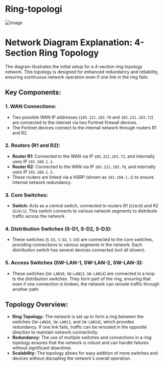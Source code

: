 # Ring-topologi

![image](https://github.com/user-attachments/assets/64cbd9e3-ed23-429d-a2ee-135d82b9f7ea)


  <h1>Network Diagram Explanation: 4-Section Ring Topology</h1>

  <p>The diagram illustrates the initial setup for a 4-section ring topology network. This topology is designed for enhanced redundancy and reliability, ensuring continuous network operation even if one link in the ring fails.</p>

   <h2>Key Components:</h2>

   <h3>1. WAN Connections:</h3>
    <ul>
        <li>Two possible WAN IP addresses (<code>185.221.103.70</code> and <code>185.221.103.72</code>) are connected to the internet via two Fortinet firewall devices.</li>
        <li>The Fortinet devices connect to the internal network through routers R1 and R2.</li>
    </ul>

  <h3>2. Routers (R1 and R2):</h3>
    <ul>
        <li><strong>Router R1:</strong> Connected to the WAN via IP <code>185.221.103.72</code>, and internally uses IP <code>192.168.1.2</code>.</li>
        <li><strong>Router R2:</strong> Connected to the WAN via IP <code>185.221.103.70</code>, and internally uses IP <code>192.168.1.3</code>.</li>
        <li>These routers are linked via a HSRP (shown as <code>192.168.1.1</code>) to ensure internal network redundancy.</li>
    </ul>

   <h3>3. Core Switches:</h3>
    <ul>
        <li><strong>Switch:</strong> Acts as a central switch, connected to routers R1 (<code>Gi0/0</code>) and R2 (<code>Gi0/1</code>). This switch connects to various network segments to distribute traffic across the network.</li>
    </ul>

   <h3>4. Distribution Switches (S-D1, S-D2, S-D3):</h3>
    <ul>
        <li>These switches (<code>S-D1</code>, <code>S-D2</code>, <code>S-D3</code>) are connected to the core switches, providing connections to various segments in the network. Each distribution switch has several devices connected (not all shown).</li>
    </ul>

   <h3>5. Access Switches (SW-LAN-1, SW-LAN-2, SW-LAN-3):</h3>
    <ul>
        <li>These switches (<code>SW-LAN10</code>, <code>SW-LAN13</code>, <code>SW-LAN14</code>) are connected in a loop to the distribution switches. They form part of the ring, ensuring that even if one connection is broken, the network can reroute traffic through another path.</li>
    </ul>

  <h2>Topology Overview:</h2>
    <ul>
        <li><strong>Ring Topology:</strong> The network is set up to form a ring between the switches (<code>SW-LAN10</code>, <code>SW-LAN13</code>, and <code>SW-LAN14</code>), which provides redundancy. If one link fails, traffic can be rerouted in the opposite direction to maintain network connectivity.</li>
        <li><strong>Redundancy:</strong> The use of multiple switches and connections in a ring topology ensures that the network is robust and can handle failures without significant downtime.</li>
        <li><strong>Scalability:</strong> The topology allows for easy addition of more switches and devices without disrupting the network's overall operation.</li>
    </ul>

</body>
</html>



